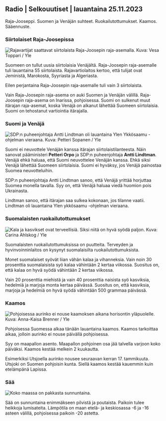 ## Radio \| Selkouutiset \| lauantaina 25.11.2023

Raja-Jooseppi. Suomen ja Venäjän suhteet. Ruokailutottumukset. Kaamos. Sääennuste.

### Siirtolaiset Raja-Joosepissa

![Rajavartijat saattavat siirtolaista Raja-Joosepin raja-asemalla. Kuva: Vesa Toppari / Yle](https://images.cdn.yle.fi/image/upload/c_crop,h_2485,w_4434,x_0,y_0/ar_1.7777777777777777,c_fill,g_faces,h_675,w_1200/dpr_1.0/q_auto:eco/f_auto/fl_lossy/v1700923049/39-12066516562050c25bf5)

Suomeen on tullut uusia siirtolaisia Venäjältä. Raja-Joosepin raja-asemalle tuli lauantaina 55 siirtolaista. Rajavartiolaitos kertoo, että tulijat ovat Jeministä, Marokosta, Syyriasta ja Algeriasta.

Eilen perjantaina Raja-Joosepin raja-asemalle tuli vain 3 siirtolaista.

Vain Raja-Joosepin raja-asema on auki Suomen ja Venäjän välillä. Raja-Joosepin raja-asema on Inarissa, pohjoisessa. Suomi on sulkenut muut itärajan raja-asemat, koska Venäjä on alkanut lähettää Suomeen siirtolaisia. Suomi on tehostanut vartiointia itärajalla.

### Suomi ja Venäjä

![SDP:n puheenjohtaja Antti Lindtman oli lauantaina Ylen Ykkösaamu -ohjelman vieraana. Kuva: Petteri Sopanen / Yle](https://images.cdn.yle.fi/image/upload/c_crop,h_2246,w_3994,x_0,y_219/ar_1.7777777777777777,c_fill,g_faces,h_675,w_1200/dpr_1.0/q_auto:eco/f_auto/fl_lossy/v1700900444/39-12065056561addd4a0a6)

Suomi ei neuvottele Venäjän kanssa itärajan siirtolaistilanteesta. Näin sanovat pääministeri **Petteri Orpo** ja SDP:n puheenjohtaja **Antti Lindtman**. Venäjä ehkä haluaa, että Suomi neuvottelee Venäjän kanssa. Ehkä siksi Venäjä lähettää Suomeen siirtolaisia. Suomi ei hyväksy, jos Venäjä painostaa Suomea neuvotteluihin.

SDP:n puheenjohtaja Antti Lindtman sanoo, että Venäjä yrittää horjuttaa Suomea monella tavalla. Syy on, että Venäjä haluaa viedä huomion pois Ukrainasta.

Lindtman sanoo, että itärajan saa sulkea kokonaan, jos tilanne vaatii. Lindtman oli lauantaina Ylen ykkösaamu -ohjelman vieraana.

### Suomalaisten ruokailutottumukset

![Kala ja kasvikset ovat terveellisiä. Siksi niitä on hyvä syödä paljon. Kuva: Carina Ahlskog / Yle](https://images.cdn.yle.fi/image/upload/c_crop,h_2495,w_4437,x_987,y_765/ar_1.7777777777777777,c_fill,g_faces,h_675,w_1200/dpr_1.0/q_auto:eco/f_auto/fl_lossy/v1693405582/39-116488464ef488e5f9cd)

Suomalaisten ruokailutottumuksissa on puutteita. Terveyden ja hyvinvoinninlaitos on kysynyt suomalaisilta ruokailutottumuksista.

Monet suomalaiset syövät liian vähän kalaa ja vihanneksia. Vain noin 30 prosenttia suomalaisista syö kalaa vähintään 2 kertaa viikossa. Suositus on, että kalaa on hyvä syödä vähintään 2 kertaa viikossa.

Vain 20 prosenttia miehistä ja vain 40 prosenttia naisista syö kasviksia, hedelmiä ja marjoja monta kertaa päivässä. Suositus on, että kasviksia, marjoja ja hedelmiä on hyvä syödä vähintään 500 grammaa päivässä.

### Kaamos

![Pohjoisessa aurinko ei nouse kaamoksen aikana horisontin yläpuolelle. Kuva: Anna-Kaisa Brenner / Yle](https://images.cdn.yle.fi/image/upload/c_crop,h_1944,w_3456,x_0,y_1025/ar_1.7777777777777777,c_fill,g_faces,h_675,w_1200/dpr_1.0/q_auto:eco/f_auto/fl_lossy/v1641653122/39-89980561d9a329301e9)

Pohjoisessa Suomessa alkaa tänään lauantaina kaamos. Kaamos tarkoittaa aikaa, jolloin aurinko ei nouse päivällä pohjoisessa.

Syy on maapallon asento. Maapallon pohjoinen osa jää talvella varjoon koko päiväksi. Kaamos kestää melkein 2 kuukautta.

Esimerkiksi Utsjoella aurinko nousee seuraavan kerran 17. tammikuuta. Utsjoki on Suomen pohjoisin kunta. Siellä kaamos kestää kauemmin kuin etelämpänä Lapissa.

### Sää

![Koko maassa on pakkasta sunnuntaina.](https://images.cdn.yle.fi/image/upload/c_crop,h_1080,w_1919,x_0,y_0/ar_1.7777777777777777,c_fill,g_faces,h_675,w_1200/dpr_1.0/q_auto:eco/f_auto/fl_lossy/v1700928265/39-120668565621aeb49ab4)

Sää on sunnuntaina enimmäkseen pilvistä ja poutaista. Paikoin tulee heikkoja lumisateita. Lämpötila on maan etelä- ja keskiosassa -6 ja -16 asteen välillä, pohjoisessa paikoin -20 astetta.
